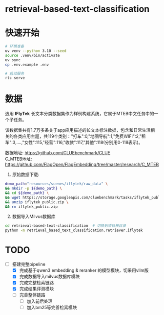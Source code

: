 # retrieval-based-text-classification


# 快速开始
```bash
# 环境准备
uv venv --python 3.10 --seed
source .venv/bin/activate
uv sync
cp .env.example .env

# 启动服务
rtc serve
```


# 数据
选用 **IFlyTek** 长文本分类数据集作为样例构建系统，它属于MTEB中文任务中的一个子任务。  

该数据集共有1.7万多条关于app应用描述的长文本标注数据，包含和日常生活相关的各类应用主题，共119个类别："打车":0,"地图导航":1,"免费WIFI":2,"租车":3,….,"女性":115,"经营":116,"收款":117,"其他":118(分别用0-118表示)。  

数据地址: https://github.com/CLUEbenchmark/CLUE  
C_MTEB地址: https://github.com/FlagOpen/FlagEmbedding/tree/master/research/C_MTEB  

1. 原始数据下载:
```bash
demo_path="resources/scenes/iflytek/raw_data" \
&& mkdir -p ${demo_path} \
&& cd ${demo_path} \
&& wget https://storage.googleapis.com/cluebenchmark/tasks/iflytek_public.zip \
&& unzip iflytek_public.zip \
&& rm iflytek_public.zip
```

2. 数据导入Milvus数据库
```bash
cd retrieval-based-text-classification  # 切换到项目根目录
python -m retrieval_based_text_classification.retriever.iflytek
```


# TODO 
- [ ] 搭建完整pipeline
    - [x] 完成基于qwen3 embedding & reranker 的模型模块，切采用vllm版
    - [x] 完成数据导入milvus数据库模块
    - [x] 完成完整检索链路
    - [x] 完成结果评测模块 
    - [ ] 完善整体链路
        - [ ] 加入前后处理
        - [ ] 加入bm25等完善检索模块